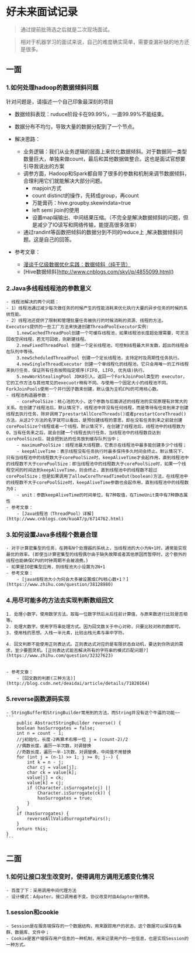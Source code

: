 # 好未来面试记录

> 通过提前批筛选之后就是二次现场面试。

> 相对于机器学习的面试来说，自己的难度确实简单，需要查漏补缺的地方还是很多。

## 一面

### 1.如何处理hadoop的数据倾斜问题
针对问题是，请描述一个自己印象最深刻的项目

- 数据倾斜表现：ruduce阶段卡在99.99%，一直99.99%不能结束。
- 数据分布不均匀，导致大量的数据分配到了一个节点。

- 解决思路：
    - 业务逻辑：我们从业务逻辑的层面上来优化数据倾斜。对于数据同一类型数量巨大，单独来做count，最后和其他数据做整合。这也是面试官想要引导我说出的方案
    - 调参方面，Hadoop和Spark都自带了很多的参数和机制来调节数据倾斜，合理利用它们就能解决大部分问题。
        - mapjoin方式
        - count distinct的操作，先转成group，再count
        - 万能膏药：hive.groupby.skewindata=true
        - left semi jioin的使用
        - 设置map端输出、中间结果压缩。（不完全是解决数据倾斜的问题，但是减少了IO读写和网络传输，能提高很多效率）
    - 通过randint等函数把倾斜的数据分到不同的reduce上 ,解决数据倾斜问题。这是自己的回答。
- 参考文章：
    - [漫谈千亿级数据优化实践：数据倾斜（纯干货）](https://segmentfault.com/a/1190000009166436)
    - [Hive数据倾斜]http://www.cnblogs.com/skyl/p/4855099.html()


### 2.Java多线程线程池的参数意义
    - 线程池解决的两个问题：
    - 1）线程池通过减少每次做任务的时候产生的性能消耗来优化执行大量的异步任务的时候的系统性能。
    - 2）线程池还提供了限制和管理批量任务被执行的时候消耗的资源、线程的方法。
    Executors提供的一些工厂方法来快速创建ThreadPoolExecutor实例:
        1.newCachedThreadPool创建一个可缓存线程池，如果线程池长度超处理需要，可灵活回收空闲线程，若无可回收，则新建线程。
        2.newFixedThreadPool 创建一个定长线程池，可控制线程最大并发数，超出的线程会在队列中等待。
        3.newScheduledThreadPool 创建一个定长线程池，支持定时及周期性任务执行。
        4.newSingleThreadExecutor 创建一个单线程化的线程池，它只会用唯一的工作线程来执行任务，保证所有任务按照指定顺序(FIFO, LIFO, 优先级)执行。
        5.newWorkStealingPool JDK8引入。返回一个ForkJoinPool类型的 executor，它的工作方法与其他常见的execuotr稍有不同。与使用一个固定大小的线程池不同，ForkJoinPools使用一个并行因子数来创建，默认值为主机CPU的可用核心数。
    - 线程池构造器参数：
        - corePoolSize：核心池的大小，这个参数与后面讲述的线程池的实现原理有非常大的关系。在创建了线程池后，默认情况下，线程池中并没有任何线程，而是等待有任务到来才创建线程去执行任务，除非调用了prestartAllCoreThreads()或者prestartCoreThread()方法，从这2个方法的名字就可以看出，是预创建线程的意思，即在没有任务到来之前就创建corePoolSize个线程或者一个线程。默认情况下，在创建了线程池后，线程池中的线程数为0，当有任务来之后，就会创建一个线程去执行任务，当线程池中的线程数目达到corePoolSize后，就会把到达的任务放到缓存队列当中；
        - maximumPoolSize：线程池最大线程数，它表示在线程池中最多能创建多少个线程；
        - keepAliveTime：表示线程没有任务执行时最多保持多久时间会终止。默认情况下，只有当线程池中的线程数大于corePoolSize时，keepAliveTime才会起作用，直到线程池中的线程数不大于corePoolSize：即当线程池中的线程数大于corePoolSize时，如果一个线程空闲的时间达到keepAliveTime，则会终止，直到线程池中的线程数不超过corePoolSize；但是如果调用了allowCoreThreadTimeOut(boolean)方法，在线程池中的线程数不大于corePoolSize时，keepAliveTime参数也会起作用，直到线程池中的线程数为0；
        - unit：参数keepAliveTime的时间单位，有7种取值，在TimeUnit类中有7种静态属性
    - 参考文章：
        - [Java线程池（ThreadPool）详解](http://www.cnblogs.com/kuoAT/p/6714762.html)

### 3.如何设置Java多线程个数最合理
    - 对于计算密集型的任务，在拥有N个处理器的系统上，当线程池的大小为N+1时，通常能实现最优的效率。(即使当计算密集型的线程偶尔由于缺失故障或者其他原因而暂停时，这个额外的线程也能确保CPU的时钟周期不会被浪费。)
    - 如果是IO密集型应用，则线程池大小设置为2N+1
    - 参考文章：
        - [java线程池大小为何会大多被设置成CPU核心数+1？](https://www.zhihu.com/question/38128980)

### 4.用尽可能多的方法去实现判断数组回文
    1. 处理小数字。使用数学方法。取每一位数字然后从后往前计算值，与原来数进行比较是否相等。
    2. 处理大数字。使用字符串处理方式。因为回文数关于中心对称，只要比较对称的数即可。
    3. 使用栈的思想。入栈一半元素，比较出栈元素与串中字符。

    4. 回文判断不能使用正则表达式。正则表达式对应的是有限状态自动机，要达到你所说的需求，至少要图灵机。[正则表达式能否解决所有的字符串的模式匹配问题?](https://www.zhihu.com/question/32327623)
        

    - 参考文章：
        - [回文数的判断(三种方法)](http://blog.csdn.net/deaidai/article/details/71820164)
### 5.reverse函数源码实现
    - StringBuffer和StringBuilder常用到的方法，而String并没有这个牛逼的功能~~
    ``` 
        public AbstractStringBuilder reverse() {
        boolean hasSurrogates = false;
        int n = count - 1;
        //j初始化，长度-2再算术右移一位 j = (count-2)/2
        //偶数长度，遍历一半次数，对调替换
        //奇数长度，遍历一半-1次数，对调替换，中间值不用替换
        for (int j = (n-1) >> 1; j >= 0; j--) {
            int k = n - j;
            char cj = value[j];
            char ck = value[k];
            value[j] = ck;
            value[k] = cj;
            if (Character.isSurrogate(cj) ||
                Character.isSurrogate(ck)) {
                hasSurrogates = true;
            }
        }
        if (hasSurrogates) {
            reverseAllValidSurrogatePairs();
        }
        return this;
    }
    ```


## 二面

### 1.如何让接口发生改变时，使得调用方调用无感变化情况
    - 百度了下：采用调用中间代理方法
    - 设计模式：Adpater。接口调用者不变。协议改变时由Adapter做转换。

### 1.session和cookie
    - Session是在服务端保存的一个数据结构，用来跟踪用户的状态，这个数据可以保存在集群、数据库、文件中；
    - Cookie是客户端保存用户信息的一种机制，用来记录用户的一些信息，也是实现Session的一种方式。
